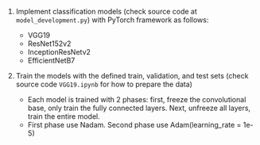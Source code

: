 1. Implement classification models (check source code at `model_development.py`) with PyTorch framework as follows:
    * VGG19
    * ResNet152v2
    * InceptionResNetv2
    * EfficientNetB7

2. Train the models with the defined train, validation, and test sets (check source code `VGG19.ipynb` for how to prepare the data)
    * Each model is trained with 2 phases: first, freeze the convolutional base, only train the fully connected layers. Next, unfreeze all layers, train the entire model.
    * First phase use Nadam. Second phase use Adam(learning_rate = 1e-5)